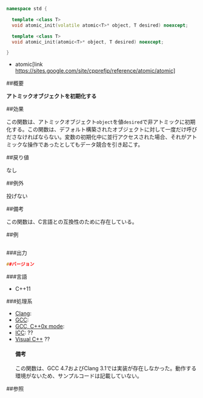 ```cpp
namespace std {

  template <class T>
  void atomic_init(volatile atomic<T>* object, T desired) noexcept;

  template <class T>
  void atomic_init(atomic<T>* object, T desired) noexcept;

}
```
* atomic[link https://sites.google.com/site/cpprefjp/reference/atomic/atomic]

##概要

<b>アトミックオブジェクトを初期化する</b>


##効果

この関数は、アトミックオブジェクト`object`を値`desired`で非アトミックに初期化する。この関数は、デフォルト構築されたオブジェクトに対して一度だけ呼びださなければならない。変数の初期化中に並行アクセスされた場合、それがアトミックな操作であったとしてもデータ競合を引き起こす。


##戻り値

なし


##例外

投げない


##備考

この関数は、C言語との互換性のために存在している。


##例

```cpp
```

###出力

```cpp
##バージョン
```

###言語


- C++11



###処理系

- [Clang](https://sites.google.com/site/cpprefjp/implementation#clang): 
- [GCC](https://sites.google.com/site/cpprefjp/implementation#gcc): 
- [GCC, C++0x mode](https://sites.google.com/site/cpprefjp/implementation#gcc): 
- [ICC](https://sites.google.com/site/cpprefjp/implementation#icc): ??
- [Visual C++](https://sites.google.com/site/cpprefjp/implementation#visual_cpp) ??<h4>備考</h4>
この関数は、GCC 4.7およびClang 3.1では実装が存在しなかった。動作する環境がないため、サンプルコードは記載していない。



##参照


